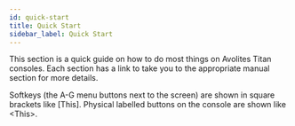 ```yaml
---
id: quick-start 
title: Quick Start
sidebar_label: Quick Start
---
```


This section is a quick guide on how to do most things on Avolites Titan
consoles. Each section has a link to take you to the appropriate manual
section for more details.

Softkeys (the A-G menu buttons next to the screen) are shown in square
brackets like \[This\]. Physical labelled buttons on the console are
shown like \<This\>.


